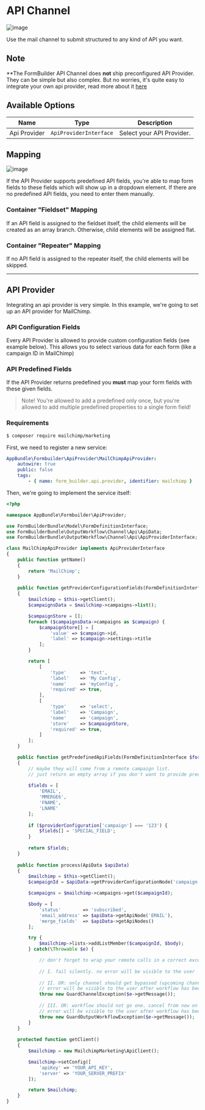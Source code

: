 # API Channel

![image](https://user-images.githubusercontent.com/700119/145599712-37b8468e-975e-4f3e-9fd5-a82dd76e3c53.png)

Use the mail channel to submit structured to any kind of API you want.

## Note
**The FormBuilder API Channel does **not** ship preconfigured API Provider. They can be simple but also complex. But no worries,
it's quite easy to integrate your own api provider, read more about it [here](./09_ApiChannel.md#api-provider)

## Available Options

| Name | Type        | Description |
|------|-------------|-------------|
| Api Provider| `ApiProviderInterface` | Select your API Provider. |

## Mapping

![image](https://user-images.githubusercontent.com/700119/145618709-686d5022-1ed9-4722-9600-0d41eccf55a3.png)

If the API Provider supports predefined API fields, you're able to map form fields to these fields which will show up in a
dropdown element. If there are no predefined API fields, you need to enter them manually.

### Container "Fieldset" Mapping
If an API field is assigned to the fieldset itself, the child elements will be created as an array branch. Otherwise, child
elements will be assigned flat.

### Container "Repeater" Mapping
If no API field is assigned to the repeater itself, the child elements will be skipped.

***

## API Provider
Integrating an api provider is very simple. In this example, we're going to set up an API provider for MailChimp.

### API Configuration Fields
Every API Provider is allowed to provide custom configuration fields (see example below).
This allows you to select various data for each form (like a campaign ID in MailChimp)

### API Predefined Fields
If the API Provider returns predefined you **must** map your form fields with these given fields.

> Note! You're allowed to add a predefined only once, but you're allowed to add multiple predefined properties to a single form field!

### Requirements
```bash
$ composer require mailchimp/marketing
```

First, we need to register a new service:

```yml
AppBundle\Formbuilder\ApiProvider\MailChimpApiProvider:
    autowire: true
    public: false
    tags:
        - { name: form_builder.api.provider, identifier: mailchimp }
```

Then, we're going to implement the service itself:

```php
<?php

namespace AppBundle\Formbuilder\ApiProvider;

use FormBuilderBundle\Model\FormDefinitionInterface;
use FormBuilderBundle\OutputWorkflow\Channel\Api\ApiData;
use FormBuilderBundle\OutputWorkflow\Channel\Api\ApiProviderInterface;

class MailChimpApiProvider implements ApiProviderInterface
{
    public function getName()
    {
        return 'MailChimp';
    }
    
    public function getProviderConfigurationFields(FormDefinitionInterface $formDefinition)
    {
        $mailchimp = $this->getClient();
        $campaignsData = $mailchimp->campaigns->list();

        $campaignStore = [];
        foreach ($campaignsData->campaigns as $campaign) {
            $campaignStore[] = [
                'value' => $campaign->id,
                'label' => $campaign->settings->title
            ];
        }

        return [
            [
                'type'     => 'text',
                'label'    => 'My Config',
                'name'     => 'myConfig',
                'required' => true,
            ],
            [
                'type'     => 'select',
                'label'    => 'Campaign',
                'name'     => 'campaign',
                'store'    => $campaignStore,
                'required' => true,
            ]
        ];
    }

    public function getPredefinedApiFields(FormDefinitionInterface $formDefinition, array $providerConfiguration)
    {
        // maybe they will come from a remote campaign list.
        // just return an empty array if you don't want to provide predefined api fields.
        
        $fields = [
            'EMAIL',
            'MMERGE6',
            'FNAME',
            'LNAME'
        ];
        
        if ($providerConfiguration['campaign'] === '123') {
            $fields[] = 'SPECIAL_FIELD';
        }
        
        return $fields;
    }
    
    public function process(ApiData $apiData)
    {
        $mailchimp = $this->getClient();
        $campaignId = $apiData->getProviderConfigurationNode('campaign');

        $campaigns = $mailchimp->campaigns->get($campaignId);

        $body = [
            'status'        => 'subscribed',
            'email_address' => $apiData->getApiNode('EMAIL'),
            'merge_fields'  => $apiData->getApiNodes()
        ];

        try {
            $mailchimp->lists->addListMember($campaignId, $body);
        } catch(\Throwable $e) {

            // don't forget to wrap your remote calls in a correct exception:
            
            // I. fail silently. no error will be visible to the user
           
            // II. OR: only channel should get bypassed (upcoming channels will be processed)
            // error will be visible to the user after workflow has been completely dispatched
            throw new GuardChannelException($e->getMessage());
                
            // III. OR: workflow should not go one. cancel from now on
            // error will be visible to the user after workflow has been completely dispatched
            throw new GuardOutputWorkflowException($e->getMessage());
        }
    }
    
    protected function getClient() 
    {
        $mailchimp = new MailchimpMarketing\ApiClient();

        $mailchimp->setConfig([
            'apiKey' => 'YOUR_API_KEY',
            'server' => 'YOUR_SERVER_PREFIX'
        ]);

        return $mailchimp;
    }
}
```
